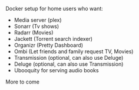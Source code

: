 Docker setup for home users who want:
* Media server (plex)
* Sonarr (Tv shows)
* Radarr (Movies)
* Jackett (Torrent search indexer)
* Organizr (Pretty Dashboard)
* Ombi (Let friends and family request TV, Movies)
* Transmission (optional, can also use Deluge)
* Deluge (optional, can also use Transmission)
* Ubooquity for serving audio books

More to come
